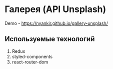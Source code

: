 # Галерея (API Unsplash)
Demo - https://nyankir.github.io/gallery-unsplash/

## Используемые технологий
1. Redux
2. styled-components
2. react-router-dom


